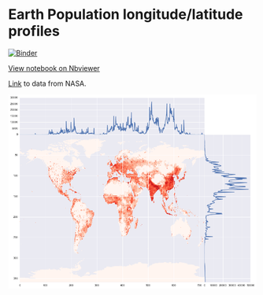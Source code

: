 # Earth Population longitude/latitude profiles


[![Binder](http://mybinder.org/badge.svg)](http://mybinder.org/repo/Amarchuk/earth-population-profiles)

[View notebook on Nbviewer](http://nbviewer.ipython.org/github/Amarchuk/earth-population-profiles/blob/master/Earth%20population%20lon-lat%20profiles.ipynb)

[Link](http://neo.sci.gsfc.nasa.gov/view.php?datasetId=SEDAC_POP) to data from NASA.

![profiles](https://raw.githubusercontent.com/Amarchuk/earth-population-profiles/master/profiles.png "profiles")

